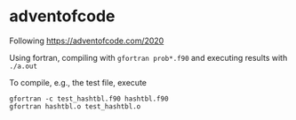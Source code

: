 # adventofcode

Following https://adventofcode.com/2020

Using fortran, compiling with
`gfortran prob*.f90`
and executing results with
`./a.out`


To compile, e.g., the test file, execute
```
gfortran -c test_hashtbl.f90 hashtbl.f90 
gfortran hashtbl.o test_hashtbl.o
```
